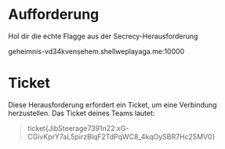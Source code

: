 # Aufforderung
Hol dir die echte Flagge aus der Secrecy-Herausforderung

geheimnis-vd34kvensehem.shellweplayaga.me:10000

# Ticket
Diese Herausforderung erfordert ein Ticket, um eine Verbindung herzustellen. Das Ticket deines Teams lautet:

> ticket{JibSteerage7391n22:xG-CGivKprY7aL5pirzBlqF2TdPqWC8_4kqOySBR7Hc25MV0}
>  

